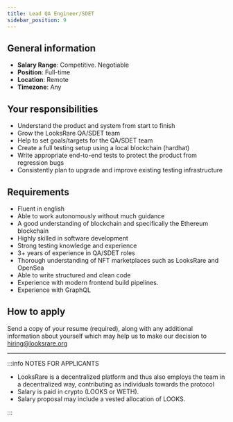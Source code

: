 ```yaml
---
title: Lead QA Engineer/SDET
sidebar_position: 9
---
```


## General information

- **Salary Range**: Competitive. Negotiable
- **Position**: Full-time
- **Location**: Remote
- **Timezone**: Any

## Your responsibilities

- Understand the product and system from start to finish
- Grow the LooksRare QA/SDET team
- Help to set goals/targets for the QA/SDET team
- Create a full testing setup using a local blockchain (hardhat)
- Write appropriate end-to-end tests to protect the product from regression bugs
- Consistently plan to upgrade and improve existing testing infrastructure

## Requirements

- Fluent in english
- Able to work autonomously without much guidance
- A good understanding of blockchain and specifically the Ethereum blockchain
- Highly skilled in software development
- Strong testing knowledge and experience
- 3+ years of experience in QA/SDET roles
- Thorough understanding of NFT marketplaces such as LooksRare and OpenSea
- Able to write structured and clean code
- Experience with modern frontend build pipelines.
- Experience with GraphQL

## How to apply

Send a copy of your resume (required), along with any additional information about yourself which may help us to make our decision to hiring@looksrare.org

---

:::info NOTES FOR APPLICANTS

- LooksRare is a decentralized platform and thus also employs the team in a decentralized way, contributing as individuals towards the protocol
- Salary is paid in crypto (LOOKS or WETH).
- Salary proposal may include a vested allocation of LOOKS.

:::
